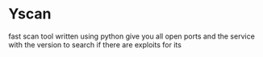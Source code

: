 # Yscan
fast scan tool written using python give you all open ports and the service with the version to search if there are exploits for its

